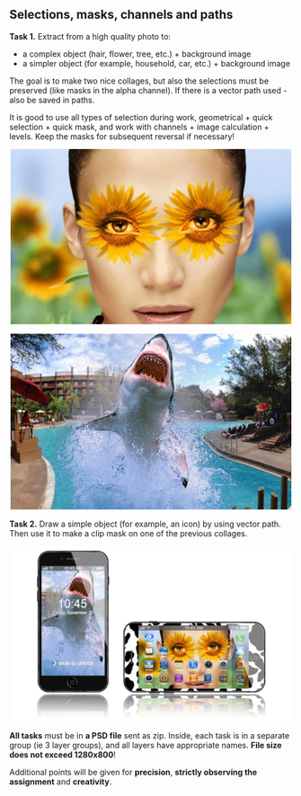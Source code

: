 ## Selections, masks, channels and paths

**Task 1.** Extract from a high quality photo to:
   * a complex object (hair, flower, tree, etc.) + background image
   * a simpler object (for example, household, car, etc.) + background image

The goal is to make two nice collages, but also the selections must be preserved (like masks in the alpha channel). If there is a vector path used - also be saved in paths.

It is good to use all types of selection during work, geometrical + quick selection + quick mask, and work with channels + image calculation + levels. Keep the masks for subsequent reversal if necessary!

<p align="center"><img width=500px src="https://github.com/Termininja/TelerikAcademy/blob/master/PS/01.%20Selections%2C%20Masks%2C%20Channels%20and%20Paths/images/collage%201.jpg" /></p>

<p align="center"><img width=500px src="https://github.com/Termininja/TelerikAcademy/blob/master/PS/01.%20Selections%2C%20Masks%2C%20Channels%20and%20Paths/images/collage%202.jpg" /></p>

**Task 2.** Draw a simple object (for example, an icon) by using vector path. Then use it to make a clip mask on one of the previous collages.

<p align="center"><img width=500px src="https://github.com/Termininja/TelerikAcademy/blob/master/PS/01.%20Selections%2C%20Masks%2C%20Channels%20and%20Paths/images/iPhone.jpg" /></p>

**All tasks** must be in **a PSD file** sent as zip. Inside, each task is in a separate group (ie 3 layer groups), and all layers have appropriate names. **File size does not exceed 1280x800**!

Additional points will be given for **precision**, **strictly observing the assignment** and **creativity**.
